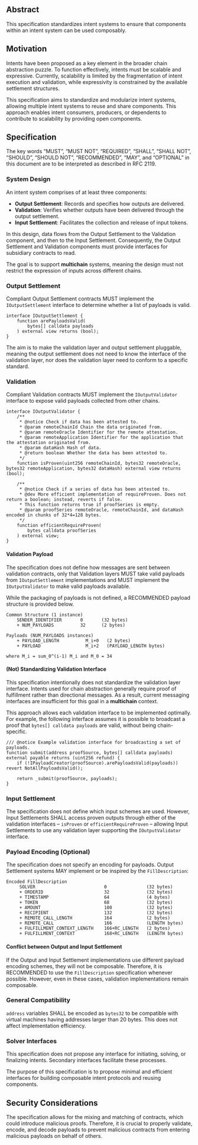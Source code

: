 ## Abstract

This specification standardizes intent systems to ensure that components within an intent system can be used composably.

## Motivation

Intents have been proposed as a key element in the broader chain abstraction puzzle. To function effectively, intents must be scalable and expressive. Currently, scalability is limited by the fragmentation of intent execution and validation, while expressivity is constrained by the available settlement structures.

This specification aims to standardize and modularize intent systems, allowing multiple intent systems to reuse and share components. This approach enables intent consumers, producers, or dependents to contribute to scalability by providing open components.

## Specification

The key words “MUST”, “MUST NOT”, “REQUIRED”, “SHALL”, “SHALL NOT”, “SHOULD”, “SHOULD NOT”, “RECOMMENDED”, “MAY”, and “OPTIONAL” in this document are to be interpreted as described in RFC 2119.

### System Design

An intent system comprises of at least three components:
- **Output Settlement**: Records and specifies how outputs are delivered.
- **Validation**: Verifies whether outputs have been delivered through the output settlement.
- **Input Settlement**: Facilitates the collection and release of input tokens.

In this design, data flows from the Output Settlement to the Validation component, and then to the Input Settlement. Consequently, the Output Settlement and Validation components must provide interfaces for subsidiary contracts to read.

The goal is to support **multichain** systems, meaning the design must not restrict the expression of inputs across different chains.

### Output Settlement

Compliant Output Settlement contracts MUST implement the `IOutputSettlement` interface to determine whether a list of payloads is valid.

```solidity
interface IOutputSettlement {
    function arePayloadsValid(
        bytes[] calldata payloads
    ) external view returns (bool);
}
```

The aim is to make the validation layer and output settlement pluggable, meaning the output settlement does not need to know the interface of the validation layer, nor does the validation layer need to conform to a specific standard.

### Validation

Compliant Validation contracts MUST implement the `IOutputValidator` interface to expose valid payloads collected from other chains.

```solidity
interface IOutputValidator {
    /**
     * @notice Check if data has been attested to.
     * @param remoteChainId Chain the data originated from.
     * @param remoteOracle Identifier for the remote attestation.
     * @param remoteApplication Identifier for the application that the attestation originated from.
     * @param dataHash Hash of data.
     * @return boolean Whether the data has been attested to.
     */
    function isProven(uint256 remoteChainId, bytes32 remoteOracle, bytes32 remoteApplication, bytes32 dataHash) external view returns (bool);

    /**
     * @notice Check if a series of data has been attested to.
     * @dev More efficient implementation of requireProven. Does not return a boolean; instead, reverts if false.
     * This function returns true if proofSeries is empty.
     * @param proofSeries remoteOracle, remoteChainId, and dataHash encoded in chunks of 32*4=128 bytes.
     */
    function efficientRequireProven(
        bytes calldata proofSeries
    ) external view;
}
```

#### Validation Payload

The specification does not define how messages are sent between validation contracts, only that Validation layers MUST take valid payloads from `IOutputSettlement` implementations and MUST implement the `IOutputValidator` to make valid payloads available.

While the packaging of payloads is not defined, a RECOMMENDED payload structure is provided below.

```
Common Structure (1 instance)
    SENDER_IDENTIFIER       0       (32 bytes)
    + NUM_PAYLOADS          32      (2 bytes)

Payloads (NUM_PAYLOADS instances)
    + PAYLOAD_LENGTH          M_i+0   (2 bytes)
    + PAYLOAD                 M_i+2   (PAYLOAD_LENGTH bytes)

where M_i = sum_0^(i-1) M_i and M_0 = 34
```

#### (Not) Standardizing Validation Interface

This specification intentionally does not standardize the validation layer interface. Intents used for chain abstraction generally require proof of fulfillment rather than directional messages. As a result, current messaging interfaces are insufficient for this goal in a **multichain** context.

This approach allows each validation interface to be implemented optimally. For example, the following interface assumes it is possible to broadcast a proof that `bytes[] calldata payloads` are valid, without being chain-specific.

```solidity
/// @notice Example validation interface for broadcasting a set of payloads.
function submit(address proofSource, bytes[] calldata payloads) external payable returns (uint256 refund) {
    if (!IPayloadCreator(proofSource).arePayloadsValid(payloads)) revert NotAllPayloadsValid();

    return _submit(proofSource, payloads);
}
```

### Input Settlement

The specification does not define which input schemes are used. However, Input Settlements SHALL access proven outputs through either of the validation interfaces – `isProven` or `efficientRequireProven` – allowing Input Settlements to use any validation layer supporting the `IOutputValidator` interface.

### Payload Encoding (Optional)

The specification does not specify an encoding for payloads. Output Settlement systems MAY implement or be inspired by the `FillDescription`:

```
Encoded FillDescription
     SOLVER                          0               (32 bytes)
     + ORDERID                       32              (32 bytes)
     + TIMESTAMP                     64              (4 bytes)
     + TOKEN                         68              (32 bytes)
     + AMOUNT                        100             (32 bytes)
     + RECIPIENT                     132             (32 bytes)
     + REMOTE_CALL_LENGTH            164             (2 bytes)
     + REMOTE_CALL                   166             (LENGTH bytes)
     + FULFILLMENT_CONTEXT_LENGTH    166+RC_LENGTH   (2 bytes)
     + FULFILLMENT_CONTEXT           168+RC_LENGTH   (LENGTH bytes)
```

#### Conflict between Output and Input Settlement

If the Output and Input Settlement implementations use different payload encoding schemes, they will not be composable. Therefore, it is RECOMMENDED to use the `FillDescription` specification whenever possible. However, even in these cases, validation implementations remain composable.

### General Compatibility

`address` variables SHALL be encoded as `bytes32` to be compatible with virtual machines having addresses larger than 20 bytes. This does not affect implementation efficiency.

### Solver Interfaces

This specification does not propose any interface for initiating, solving, or finalizing intents. Secondary interfaces facilitate these processes.

The purpose of this specification is to propose minimal and efficient interfaces for building composable intent protocols and reusing components.

## Security Considerations

The specification allows for the mixing and matching of contracts, which could introduce malicious proofs. Therefore, it is crucial to properly validate, encode, and decode payloads to prevent malicious contracts from entering malicious payloads on behalf of others.
